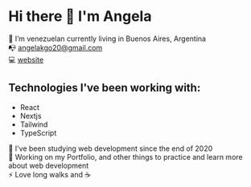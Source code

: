 # Hi there 👋 I'm Angela
🏡 I’m venezuelan currently living in Buenos Aires, Argentina
<br>📭 angelakgo20@gmail.com</br>
💻 <a href="portfolio-angela-goncalves.vercel.app/">website</a>

## Technologies I've been working with:
- React
- Nextjs
- Tailwind
- TypeScript

🧠 I've been studying web development since the end of 2020 <br>
💪 Working on my Portfolio, and other things to practice and learn more about web development <br>
⚡ Love long walks and ☕
